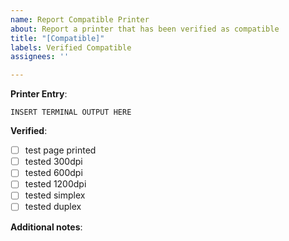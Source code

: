 ```yaml
---
name: Report Compatible Printer
about: Report a printer that has been verified as compatible
title: "[Compatible]"
labels: Verified Compatible
assignees: ''

---
```


<!--
TO MAKE YOUR REPORT MORE HELPFUL, PLEASE FILL IN THIS TEMPLATE
-->

**Printer Entry**:
<!-- sudo lpinfo --include-schemes usb -l -v -->
<!-- /usr/lib/cups/backend/snmp IP_ADDRESS_HERE -->
````
INSERT TERMINAL OUTPUT HERE
````

**Verified**: <!-- please mark [x] what you have tested -->
- [ ] test page printed
- [ ] tested 300dpi
- [ ] tested 600dpi
- [ ] tested 1200dpi
- [ ] tested simplex <!-- single-sided printing -->
- [ ] tested duplex  <!-- if applicable -->

**Additional notes**:
<!-- Add any notes such as unexpected behavior, or possible issues. -->
